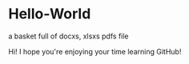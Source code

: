 # Hello-World
a basket full of docxs, xlsxs pdfs file

Hi!
I hope you're enjoying your time learning GitHub!
